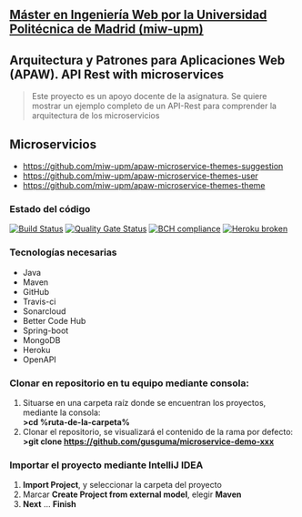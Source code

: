 ## [Máster en Ingeniería Web por la Universidad Politécnica de Madrid (miw-upm)](http://miw.etsisi.upm.es)
## Arquitectura y Patrones para Aplicaciones Web (APAW). API Rest with microservices
> Este proyecto es un apoyo docente de la asignatura. Se quiere mostrar un ejemplo completo de un API-Rest para comprender la arquitectura de los microservicios

## Microservicios
* https://github.com/miw-upm/apaw-microservice-themes-suggestion
* https://github.com/miw-upm/apaw-microservice-themes-user
* https://github.com/miw-upm/apaw-microservice-themes-theme

### Estado del código
[![Build Status](https://travis-ci.org/miw-upm/apaw-microservice-themes-user.svg?branch=develop)](https://travis-ci.org/miw-upm/apaw-microservice-themes-user)
[![Quality Gate Status](https://sonarcloud.io/api/project_badges/measure?project=es.upm.miw%3Aapaw-microservice-themes-user&metric=alert_status)](https://sonarcloud.io/dashboard?id=es.upm.miw%3Aapaw-microservice-themes-user)
[![BCH compliance](https://bettercodehub.com/edge/badge/miw-upm/apaw-microservice-themes-user?branch=develop)](https://bettercodehub.com/)
[![Heroku broken](https://apaw-microservice-themes-user.herokuapp.com/system/version-badge)](https://apaw-microservice-themes-user.herokuapp.com/swagger-ui.html)
### Tecnologías necesarias
* Java
* Maven
* GitHub
* Travis-ci
* Sonarcloud
* Better Code Hub
* Spring-boot
* MongoDB
* Heroku
* OpenAPI

### Clonar en repositorio en tu equipo mediante consola:
1. Situarse en una carpeta raíz donde se encuentran los proyectos, mediante la consola:  
 **>cd %ruta-de-la-carpeta%**
1. Clonar el repositorio, se visualizará el contenido de la rama por defecto:  
 **>git clone https://github.com/gusguma/microservice-demo-xxx**

### Importar el proyecto mediante IntelliJ IDEA
1. **Import Project**, y seleccionar la carpeta del proyecto
1. Marcar **Create Project from external model**, elegir **Maven**
1. **Next** … **Finish**
